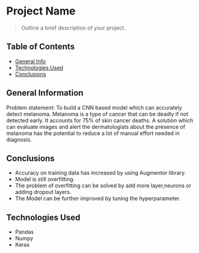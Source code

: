 # Project Name

> Outline a brief description of your project.

## Table of Contents

* [General Info](#general-information)
* [Technologies Used](#technologies-used)
* [Conclusions](#conclusions)

<!-- You can include any other section that is pertinent to your problem -->

## General Information

Problem statement: To build a CNN based model which can accurately detect melanoma. Melanoma is a type of cancer that can be deadly if not detected early. It accounts for 75% of skin cancer deaths. A solution which can evaluate images and alert the dermatologists about the presence of melanoma has the potential to reduce a lot of manual effort needed in diagnosis.

## Conclusions

- Accuracy on training data has increased by using Augmentor library.
- Model is still overfitting.
- The problem of overfitting can be solved by add more layer,neurons or adding dropout layers.
- The Model can be further improved by tuning the hyperparameter.

<!-- You don't have to answer all the questions - just the ones relevant to your project. -->

## Technologies Used

- Pandas
- Numpy
- Keras

<!-- As the libraries versions keep on changing, it is recommended to mention the version of library used in this project --


<!-- Optional -->

<!-- ## License -->

<!-- This project is open source and available under the [... License](). -->

<!-- You don't have to include all sections - just the one's relevant to your project -->
